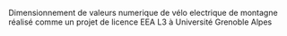 Dimensionnement de valeurs numerique de vélo electrique de montagne réalisé comme un projet de licence EEA L3 à Université Grenoble Alpes
